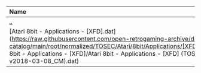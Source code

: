 |Name|Size|
|:---|---:|
|[..](../index.html)|DIR|
|[Atari 8bit - Applications - [XFD].dat](https://raw.githubusercontent.com/open-retrogaming-archive/dat-catalog/main/root/normalized/TOSEC/Atari/8bit/Applications/[XFD]/Atari 8bit - Applications - [XFD]/Atari 8bit - Applications - [XFD] (TOSEC-v2018-03-08_CM).dat)|919|
